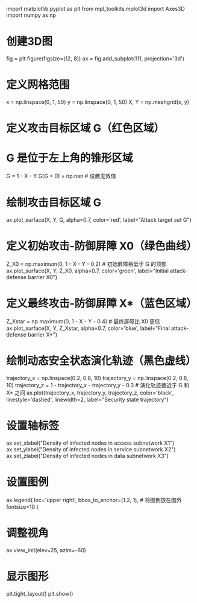 import matplotlib.pyplot as plt
from mpl_toolkits.mplot3d import Axes3D
import numpy as np

# 创建3D图
fig = plt.figure(figsize=(12, 8))
ax = fig.add_subplot(111, projection='3d')

# 定义网格范围
x = np.linspace(0, 1, 50)
y = np.linspace(0, 1, 50)
X, Y = np.meshgrid(x, y)

# 定义攻击目标区域 G（红色区域）
# G 是位于左上角的锥形区域
G = 1 - X - Y
G[G < 0] = np.nan  # 设置无效值

# 绘制攻击目标区域 G
ax.plot_surface(X, Y, G, alpha=0.7, color='red', label="Attack target set G")

# 定义初始攻击-防御屏障 X0（绿色曲线）
Z_X0 = np.maximum(0, 1 - X - Y - 0.2)  # 初始屏障稍低于 G 的顶部
ax.plot_surface(X, Y, Z_X0, alpha=0.7, color='green', label="Initial attack-defense barrier X0")

# 定义最终攻击-防御屏障 X*（蓝色区域）
Z_Xstar = np.maximum(0, 1 - X - Y - 0.4)  # 最终屏障比 X0 更低
ax.plot_surface(X, Y, Z_Xstar, alpha=0.7, color='blue', label="Final attack-defense barrier X*")

# 绘制动态安全状态演化轨迹（黑色虚线）
trajectory_x = np.linspace(0.2, 0.8, 10)
trajectory_y = np.linspace(0.2, 0.8, 10)
trajectory_z = 1 - trajectory_x - trajectory_y - 0.3  # 演化轨迹接近于 G 和 X* 之间
ax.plot(trajectory_x, trajectory_y, trajectory_z, color='black', linestyle='dashed', linewidth=2, label="Security state trajectory")

# 设置轴标签
ax.set_xlabel("Density of infected nodes in access subnetwork X1")
ax.set_ylabel("Density of infected nodes in service subnetwork X2")
ax.set_zlabel("Density of infected nodes in data subnetwork X3")

# 设置图例
ax.legend(
    loc='upper right',
    bbox_to_anchor=(1.2, 1),  # 将图例放在图外
    fontsize=10
)

# 调整视角
ax.view_init(elev=25, azim=-60)

# 显示图形
plt.tight_layout()
plt.show()
